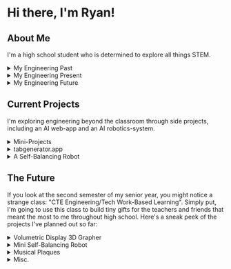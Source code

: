 # Hi there, I'm Ryan!

## About Me

I'm a high school student who is determined to explore all things STEM.

<details>
  <summary>My Engineering Past</summary>
  <br/>
  I started programming in the second semester of 9th grade. Quickly, I started working on silly side projects and quality-of-life automations, and suddenly I was a pretty sufficient programmer. Just a year after I wrote my first line of Python, I got a job at DupperAnalytics, a then-local business (now it spreads across the country). Working there, I progressed from basic technical staff to their head of AI Integrations, where now I design and build applications with LLMs and Computer Vision integrations for small businesses in need. It was a fantastic way for me to develop as a programmer, coworker, and leader. Currently I'm transitioning to a job at Bedrock Research, an ML-startup with a few PhD physicists from Lockheed Martin. In Spring of 2025 I'll be working in great depth with them to develop brand-new AI models to analyze satellite data, revolutionizing the tech available to small businesses and local governments, and perhaps even saving lives from wildfires. 
</details>

<details>
  <summary>My Engineering Present</summary>
  <br/>
  This past summer, I realized that I need to pick a major. The problem is, I had such wide-ranging experience. I've loved 3D CAD and mechanical design since middle school, but now I've got industry experience and connections in software, web, and artificial intelligence development. Also, I self-studied AP Physics C: Electricity and Magnetism throughout my Junior year and now I have a sudden fascination for everything electronics. As a result, I've chosen Computer Engineering (or the closest thing to it) for each college I'm applying to, but there's a high chance I'll expand far beyond that field in my time as a college student. My current goal is to explore everything engineering-related through side-projects of mine, hopefully giving me a taste of what industry is like in each.
</details>

<details>
  <summary>My Engineering Future</summary>
  <br/>
  I've already got moderate technical experience from my projects up until now. That means my time in college and beyond can be put towards improving my leadership and entrepreneurial abilities. I think I've got a head start on other people; I've already got a portfolio that could land me a high-paying job (it already has), so now I can focus on creating impactful inventions to help those around me. Given my high school record, you can be sure that I'll bring some amazing motivation and innovation to your college, on top of some radical bass playing. So, consider giving me a spot in your class of 2025 (and maybe a penny or two because my parents are paying for my two older brothers' college).
</details>

## Current Projects

I'm exploring engineering beyond the classroom through side projects, including an AI web-app and an AI robotics-system.

<details>
  <summary>Mini-Projects</summary>
  <br/>
  Throughout high school I've been making tiny solutions to mild inconveniences. I suspect I'll continue this throughout my whole life. In the meantime, I've documented every single one of these in a GitHub Repo. If you want a sneak peek of my general engineering process, click through a few projects in the <a href="https://github.com/Giantryan484/Mini-Projects">repository</a>.
  <br/><br/>
  <img src="./projects.png" width="30%"> 
</details>

<details>
  <summary>tabgenerator.app</summary>
  <br/>
  I've always loved music, and I've always been the guy my musician friends come to when they need something designed (or when they need help on their physics homework). I designed this tool for several of my beginner-guitarist friends, and it lets them upload audio of a guitar solo and have playable sheet music available to them in just a few button-clicks. The code and repo is available <a href="https://github.com/Giantryan484/Guitar-TAB-Generator">here</a>, and the website is live at <a href="https://tabgenerator.app/">https://tabgenerator.app/</a> (but may be at varying levels of functionality depending on when you visit it).
  <br/><br/>
  <img src="./tabs.png" width="30%"> 
</details>

<details>
  <summary>A Self-Balancing Robot</summary>
  <br/>
  Definitely my most ambitious project, I decided to build an AI-powered self-balancing robot to explore electronics, structural design, physics simulation, reinforcement learning, and robotics systems. I'm doing it alongside a fantastic programmer-buddy of mine, Asher Levin, so it's been a great way for me to practice collaborative learning and project management as well. This project is currently a work-in-progress, but I expect I'll have it in a semi-functional state by the end of November. Currently (as of 10/16/24), I'm waiting on gearmotors and threaded inserts from AliExpress. Scarce source code and pictures of the robot can be seen <a href="https://github.com/Giantryan484/Balancing-Robot">here</a>, but expect the repo to slowly have more and more content as the semester progresses.
  <br/><br/>
  <em>Additionally, and I know this is a bit of a gimmick (but a fun one), this robot is run on a Raspberry Pi that receives movement instructions through a web server it hosts. So, in theory, and if you're at all interested, I could have you drive the robot remotely around my school with a live visual feed of what it sees sometime in December/January. If you want this to be a reality, contact me at <a href="mailto:ryan.m.mccormick2@gmail.com">ryan.m.mccormick2@gmail.com</a> and we can discuss it.</em>
  <br/><br/>
  <img src="./robot.png" width="30%"> 
</details>

## The Future

If you look at the second semester of my senior year, you might notice a strange class: "CTE Engineering/Tech Work-Based Learning". Simply put, I'm going to use this class to build tiny gifts for the teachers and friends that meant the most to me throughout high school. Here's a sneak peek of the projects I've planned out so far:

<details>
  <summary>Volumetric Display 3D Grapher</summary>
  <br/>
  My amazing calculus teacher, Mrs. Allison, always jokes about how bad she is at drawing 3D graphs. So, I figured she could use an extra tool in the classroom. I'm going to make a device that can parse any 3D graph's equation (cartesian or polar) and display it in a tangible, volumetric display. This will be powered by a Raspberry Pi and the volumetric display will probably need to be a custom PCB.
  <br/><br/>
  <img src="./grapher.png" width="30%"> 
</details>

<details>
  <summary>Mini Self-Balancing Robot</summary>
  <br/>
  For my wonderful partner, Asher, I'm going to make him a miniature version of the robot we built together. For the big robot, I paid for every single thing with money from my job at DupperAnalytics, so we agreed I should get to keep it. Still, a tiny robot would still give him something fun to play with and remember. This will run on an Arduino Nano and a 2s LiPo battery. I'm going to replace the facial display with two RGB lights, and I'm going to make it controlled with an IR receiver/transmitter (which will be a fun way to learn some basic signal processing).
  <br/><br/>
  <img src="./tiny-robot.png" width="30%"> 
</details>

<details>
  <summary>Musical Plaques</summary>
  <br/>
  This past year saw the biggest revolution in my school's music program since its beginnings, partially thanks to me. But most of the credit goes to our two amazing new Band and Orchestra directors, Mr. Green and Mr. Brax. To welcome them into the program and thank them for dealing with my excessive motivation throughout the school year, I want to make them some special, well-made plaques that celebrate their contributions to the program.
  <br/><br/>
  <img src="./plaques.png" width="30%"> 
</details>

<details>
  <summary>Misc.</summary>
  <br/>
  I've still got a few more people I want to build things for, but I haven't come up with solid ideas yet. Mr. Allison (yes, Mrs. Allison's husband) has also been really important to me because he's been cheering on my passion for mechanical design since middle school. Additionally, Dylan Willberg is a great musician friend of mine who also loves 3D CAD, and I want to make him something music/engineering related (I'm thinking perhaps a cello sculpture made out of misc. nuts/bolts with an integrated music box, to explore the artistic side of engineering).
  <br/><br/>
  I'm also going to spend the second semester building the external panels of the robot (giving it a makeover). We'll give it more facial animations and probably give it a camera, ChatGPT integration, and maybe some Computer Vision experiments. My (rather grandiose) goal is to have this guy walk across stage with me at graduation, which would be unbelievably cool.<br/><br/>
</details>

